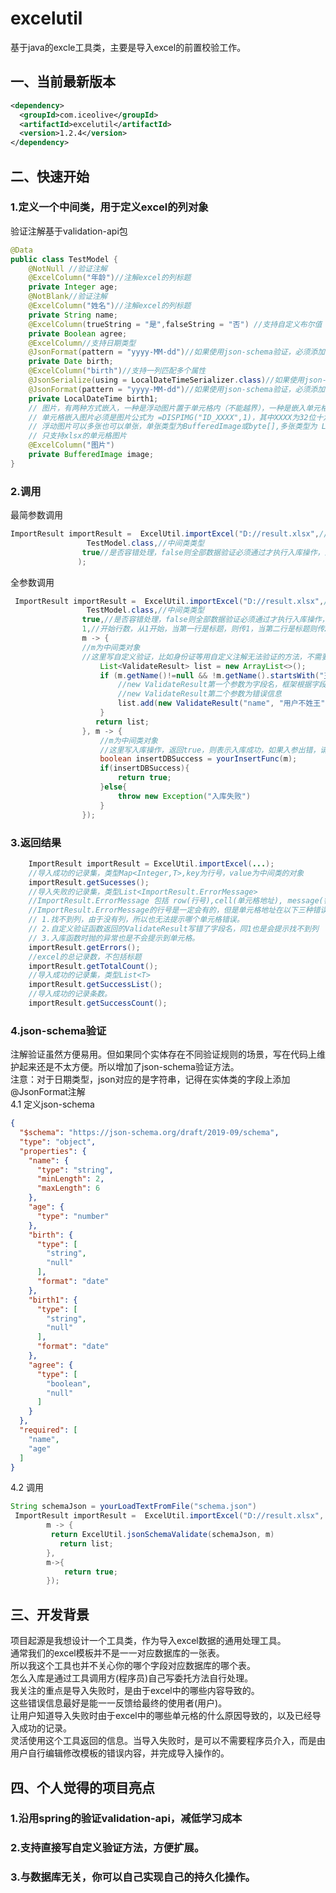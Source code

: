 # excelutil
基于java的excle工具类，主要是导入excel的前置校验工作。
## 一、当前最新版本
```xml
<dependency>
  <groupId>com.iceolive</groupId>
  <artifactId>excelutil</artifactId>
  <version>1.2.4</version>
</dependency>
```
## 二、快速开始
### 1.定义一个中间类，用于定义excel的列对象
验证注解基于validation-api包
```java
@Data
public class TestModel {
    @NotNull //验证注解
    @ExcelColumn("年龄")//注解excel的列标题
    private Integer age;
    @NotBlank//验证注解
    @ExcelColumn("姓名")//注解excel的列标题
    private String name; 
    @ExcelColumn(trueString = "是",falseString = "否") //支持自定义布尔值
    private Boolean agree;
    @ExcelColumn//支持日期类型
    @JsonFormat(pattern = "yyyy-MM-dd")//如果使用json-schema验证，必须添加
    private Date birth;  
    @ExcelColumn("birth")//支持一列匹配多个属性
    @JsonSerialize(using = LocalDateTimeSerializer.class)//如果使用json-schema验证，必须添加
    @JsonFormat(pattern = "yyyy-MM-dd")//如果使用json-schema验证，必须添加
    private LocalDateTime birth1;
    // 图片，有两种方式嵌入，一种是浮动图片置于单元格内（不能越界），一种是嵌入单元格    
    // 单元格嵌入图片必须是图片公式为 =DISPIMG("ID_XXXX",1)，其中XXXX为32位十六进制字符串，只能有一张，类型只能是BufferedImage或byte[]
    // 浮动图片可以多张也可以单张，单张类型为BufferedImage或byte[],多张类型为 List<BufferedImage> 或 List<byte[]>（不支持数组是因为）
    // 只支持xlsx的单元格图片    
    @ExcelColumn("图片")
    private BufferedImage image;
}

```
### 2.调用

最简参数调用
```java
ImportResult importResult =  ExcelUtil.importExcel("D://result.xlsx",//excle文件路径,也传excle文件的字节数组byte[],支持xls和xlsx。
                 TestModel.class,//中间类类型
                true//是否容错处理，false则全部数据验证必须通过才执行入库操作，且入库操作只要没返回true，则不继续执行。true则只会对验证成功的记录进行入库操作，入库操作失败不影响后面的入库。
               );
```
全参数调用
```java
 ImportResult importResult =  ExcelUtil.importExcel("D://result.xlsx",//excle文件路径,也传excle文件的字节数组byte[],支持xls和xlsx。
                 TestModel.class,//中间类类型
                true,//是否容错处理，false则全部数据验证必须通过才执行入库操作，且入库操作只要没返回true，则不继续执行。true则只会对验证成功的记录进行入库操作，入库操作失败不影响后面的入库。
                1,//开始行数，从1开始，当第一行是标题，则传1，当第二行是标题则传2。
                m -> {
                //m为中间类对象
                //这里写自定义验证，比如身份证等用自定义注解无法验证的方法，不需要的话，此参数传null，或返回null或空list
                    List<ValidateResult> list = new ArrayList<>();
                    if (m.getName()!=null && !m.getName().startsWith("王")) {
                        //new ValidateResult第一个参数为字段名，框架根据字段名定位单元格地址
                        //new ValidateResult第二个参数为错误信息
                        list.add(new ValidateResult("name", "用户不姓王"));
                    }
                   return list; 
                }, m -> {
                    //m为中间类对象
                    //这里写入库操作，返回true，则表示入库成功，如果入参出错，请抛异常，框架会捕获异常，错误信息为异常的getMessage()
                    boolean insertDBSuccess = yourInsertFunc(m);
                    if(insertDBSuccess){
                        return true;
                    }else{
                        throw new Exception("入库失败")
                    } 
                });
```
 
### 3.返回结果
```java
    ImportResult importResult = ExcelUtil.importExcel(...);
    //导入成功的记录集，类型Map<Integer,T>,key为行号，value为中间类的对象
    importResult.getSucesses();
    //导入失败的记录集，类型List<ImportResult.ErrorMessage>
    //ImportResult.ErrorMessage 包括 row(行号),cell(单元格地址), message(错误信息)三个属性
    //ImportResult.ErrorMessage的行号是一定会有的，但是单元格地址在以下三种错误里面不会有。
    // 1.找不到列，由于没有列，所以也无法提示哪个单元格错误。
    // 2.自定义验证函数返回的ValidateResult写错了字段名，同1也是会提示找不到列
    // 3.入库函数时抛的异常也是不会提示到单元格。
    importResult.getErrors();
    //excel的总记录数，不包括标题
    importResult.getTotalCount();
    //导入成功的记录集，类型List<T>
    importResult.getSuccessList();
    //导入成功的记录条数。
    importResult.getSuccessCount();

```
### 4.json-schema验证
注解验证虽然方便易用。但如果同个实体存在不同验证规则的场景，写在代码上维护起来还是不太方便。所以增加了json-schema验证方法。    
注意：对于日期类型，json对应的是字符串，记得在实体类的字段上添加@JsonFormat注解       
4.1 定义json-schema
```json
{
  "$schema": "https://json-schema.org/draft/2019-09/schema",
  "type": "object",
  "properties": {
    "name": {
      "type": "string",
      "minLength": 2,
      "maxLength": 6
    },
    "age": {
      "type": "number"
    },
    "birth": {
      "type": [
        "string",
        "null"
      ],
      "format": "date"
    },
    "birth1": {
      "type": [
        "string",
        "null"
      ],
      "format": "date"
    },
    "agree": {
      "type": [
        "boolean",
        "null"
      ]
    }
  },
  "required": [
    "name",
    "age"
  ]
}
```
4.2 调用
```java
String schemaJson = yourLoadTextFromFile("schema.json")
 ImportResult importResult =  ExcelUtil.importExcel("D://result.xlsx",  TestModel.class,true, 0,
        m -> {
         return ExcelUtil.jsonSchemaValidate(schemaJson, m)
           return list; 
        },
        m->{
            return true;
        });
```
## 三、开发背景
项目起源是我想设计一个工具类，作为导入excel数据的通用处理工具。    
通常我们的excel模板并不是一一对应数据库的一张表。    
所以我这个工具也并不关心你的哪个字段对应数据库的哪个表。    
怎么入库是通过工具调用方(程序员)自己写委托方法自行处理。    
我关注的重点是导入失败时，是由于excel中的哪些内容导致的。    
这些错误信息最好是能一一反馈给最终的使用者(用户)。    
让用户知道导入失败时由于excel中的哪些单元格的什么原因导致的，以及已经导入成功的记录。    
灵活使用这个工具返回的信息。当导入失败时，是可以不需要程序员介入，而是由用户自行编辑修改模板的错误内容，并完成导入操作的。 
## 四、个人觉得的项目亮点
### 1.沿用spring的验证validation-api，减低学习成本
### 2.支持直接写自定义验证方法，方便扩展。
### 3.与数据库无关，你可以自己实现自己的持久化操作。

